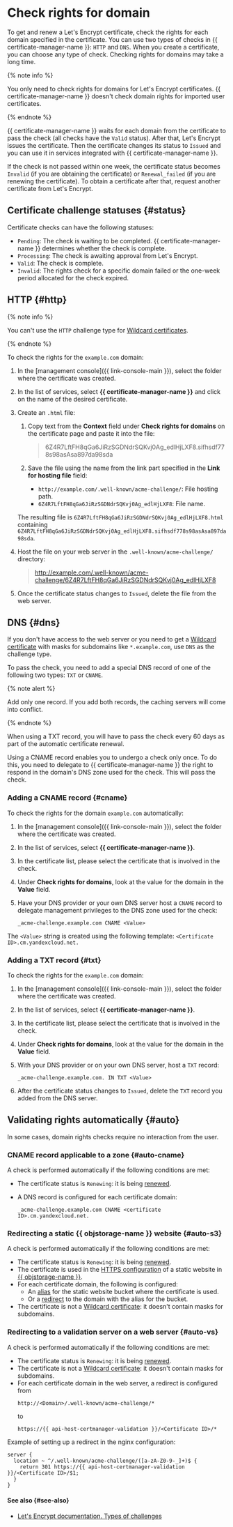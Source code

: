 # Check rights for domain

To get and renew a Let's Encrypt certificate, check the rights for each domain specified in the certificate. You can use two types of checks in {{ certificate-manager-name }}: `HTTP` and `DNS`. When you create a certificate, you can choose any type of check. Checking rights for domains may take a long time.

{% note info %}

You only need to check rights for domains for Let's Encrypt certificates. {{ certificate-manager-name }} doesn't check domain rights for imported user certificates.

{% endnote %}

{{ certificate-manager-name }} waits for each domain from the certificate to pass the check (all checks have the `Valid` status). After that, Let's Encrypt issues the certificate. Then the certificate changes its status to `Issued` and you can use it in services integrated with {{ certificate-manager-name }}.

If the check is not passed within one week, the certificate status becomes `Invalid` (if you are obtaining the certificate) or `Renewal_failed` (if you are renewing the certificate). To obtain a certificate after that, request another certificate from Let's Encrypt.

## Certificate challenge statuses {#status}

Certificate checks can have the following statuses:
* `Pending`: The check is waiting to be completed. {{ certificate-manager-name }} determines whether the check is complete.
* `Processing`: The check is awaiting approval from Let's Encrypt.
* `Valid`: The check is complete.
* `Invalid`: The rights check for a specific domain failed or the one-week period allocated for the check expired.

## HTTP {#http}

{% note info %}

You can't use the `HTTP` challenge type for [Wildcard certificates](https://en.wikipedia.org/wiki/Wildcard_certificate).

{% endnote %}

To check the rights for the `example.com` domain:

1. In the [management console]({{ link-console-main }}), select the folder where the certificate was created.
1. In the list of services, select **{{ certificate-manager-name }}** and click on the name of the desired certificate.
1. Create an `.html` file:

   1. Copy text from the **Context** field under **Check rights for domains** on the certificate page and paste it into the file:

      > 6Z4R7LftFH8qGa6JiRzSGDNdrSQKvj0Ag_edlHjLXF8.sifhsdf778s98asAsa897da98sda

   1. Save the file using the name from the link part specified in the **Link for hosting file** field:
      * `http://example.com/.well-known/acme-challenge/`: File hosting path.
      * `6Z4R7LftFH8qGa6JiRzSGDNdrSQKvj0Ag_edlHjLXF8`: File name.

   The resulting file is `6Z4R7LftFH8qGa6JiRzSGDNdrSQKvj0Ag_edlHjLXF8.html` containing `6Z4R7LftFH8qGa6JiRzSGDNdrSQKvj0Ag_edlHjLXF8.sifhsdf778s98asAsa897da98sda`.

1. Host the file on your web server in the `.well-known/acme-challenge/` directory:

   > http://example.com/.well-known/acme-challenge/6Z4R7LftFH8qGa6JiRzSGDNdrSQKvj0Ag_edlHjLXF8

1. Once the certificate status changes to `Issued`, delete the file from the web server.

## DNS {#dns}

If you don't have access to the web server or you need to get a [Wildcard certificate](https://en.wikipedia.org/wiki/Wildcard_certificate) with masks for subdomains like `*.example.com`, use `DNS` as the challenge type.

To pass the check, you need to add a special DNS record of one of the following two types: `TXT` or `CNAME`.

{% note alert %}

Add only one record. If you add both records, the caching servers will come into conflict.

{% endnote %}

When using a TXT record, you will have to pass the check every 60 days as part of the automatic certificate renewal.

Using a CNAME record enables you to undergo a check only once. To do this, you need to delegate to {{ certificate-manager-name }} the right to respond in the domain's DNS zone used for the check. This will pass the check.

### Adding a CNAME record {#cname}

To check the rights for the domain `example.com` automatically:
1. In the [management console]({{ link-console-main }}), select the folder where the certificate was created.
1. In the list of services, select **{{ certificate-manager-name }}**.
1. In the certificate list, please select the certificate that is involved in the check.
1. Under **Check rights for domains**, look at the value for the domain in the **Value** field.
1. Have your DNS provider or your own DNS server host a `CNAME` record to delegate management privileges to the DNS zone used for the check:

   ```
   _acme-challenge.example.com CNAME <Value>
   ```
The `<Value>` string is created using the following template: `<Certificate ID>.cm.yandexcloud.net.`

### Adding a TXT record {#txt}

To check the rights for the `example.com` domain:
1. In the [management console]({{ link-console-main }}), select the folder where the certificate was created.
1. In the list of services, select **{{ certificate-manager-name }}**.
1. In the certificate list, please select the certificate that is involved in the check.
1. Under **Check rights for domains**, look at the value for the domain in the **Value** field.
1. With your DNS provider or on your own DNS server, host a `TXT` record:

   ```
   _acme-challenge.example.com. IN TXT <Value>
   ```
1. After the certificate status changes to `Issued`, delete the `TXT` record you added from the DNS server.

## Validating rights automatically {#auto}

In some cases, domain rights checks require no interaction from the user.

### CNAME record applicable to a zone {#auto-cname}

A check is performed automatically if the following conditions are met:
* The certificate status is `Renewing`: it is being [renewed](managed-certificate.md#renew).
* A DNS record is configured for each certificate domain:

   ```
   _acme-challenge.example.com CNAME <certificate ID>.cm.yandexcloud.net.
   ```

### Redirecting a static {{ objstorage-name }} website {#auto-s3}

A check is performed automatically if the following conditions are met:
* The certificate status is `Renewing`: it is being [renewed](managed-certificate.md#renew).
* The certificate is used in the [HTTPS configuration](../../storage/operations/hosting/certificate#cert-manager) of a static website in [{{ objstorage-name }}](../../tutorials/web/static.md).
* For each certificate domain, the following is configured:
   * An [alias](../../storage/operations/hosting/own-domain.md) for the static website bucket where the certificate is used.
   * Or a [redirect](../../storage/operations/hosting/multiple-domains.md) to the domain with the alias for the bucket.
* The certificate is not a [Wildcard certificate](https://en.wikipedia.org/wiki/Wildcard_certificate): it doesn't contain masks for subdomains.

### Redirecting to a validation server on a web server {#auto-vs}

A check is performed automatically if the following conditions are met:
* The certificate status is `Renewing`: it is being [renewed](managed-certificate.md#renew).
* The certificate is not a [Wildcard certificate](https://en.wikipedia.org/wiki/Wildcard_certificate): it doesn't contain masks for subdomains.
* For each certificate domain in the web server, a redirect is configured from
   ```
   http://<Domain>/.well-known/acme-challenge/*
   ```
   to
   ```
   https://{{ api-host-certmanager-validation }}/<Certificate ID>/*
   ```

Example of setting up a redirect in the nginx configuration:
```
server {
  location ~ ^/.well-known/acme-challenge/([a-zA-Z0-9-_]+)$ {
    return 301 https://{{ api-host-certmanager-validation }}/<Certificate ID>/$1;
  }
}
```

#### See also {#see-also}

* [Let's Encrypt documentation. Types of challenges](https://letsencrypt.org/docs/challenge-types/)